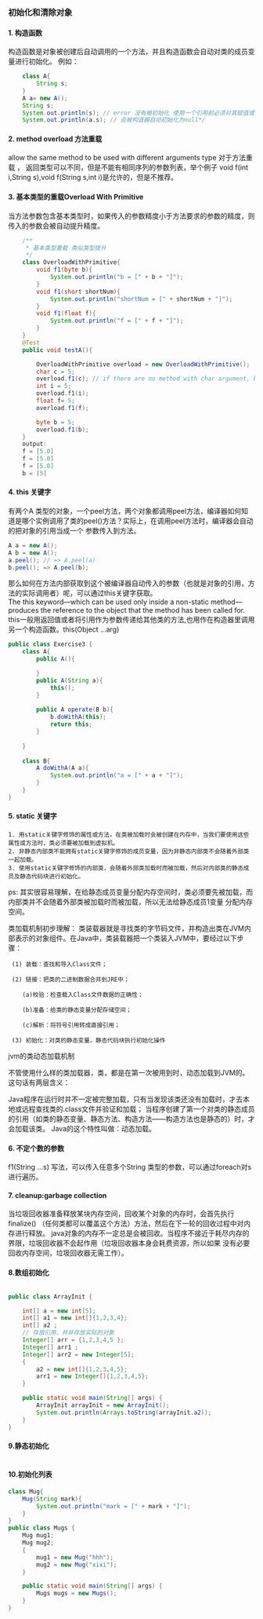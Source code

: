 ### 初始化和清除对象
#### 1. 构造函数
构造函数是对象被创建后自动调用的一个方法，并且构造函数会自动对类的成员变量进行初始化。
例如：
```java
    class A{
        String s;
    }
    A a= new A();
    String s;
    System.out.println(s); // error 没有被初始化 使用一个引用前必须对其赋值或者初始化
    System.out.println(a.s); // 会被构造器自动初始化为null*/
```
#### 2. method overload  方法重载
allow the same method to be used with different arguments type 
对于方法重载 ， 返回类型可以不同，但是不能有相同序列的参数列表，举个例子  void f(int i,String s),void f(String s,int i)是允许的，但是不推荐。
#### 3. 基本类型的重载Overload With Primitive
当方法参数包含基本类型时，如果传入的参数精度小于方法要求的参数的精度，则传入的参数会被自动提升精度。
```java
    /**
     * 基本类型重载 类似类型提升
     */
    class OverloadWithPrimitive{
        void f1(byte b){
            System.out.println("b = [" + b + "]");
        }
        void f1(short shortNum){
            System.out.println("shortNum = [" + shortNum + "]");
        }
        void f1(float f){
            System.out.println("f = [" + f + "]");
        }
    }
    @Test
    public void testA(){

        OverloadWithPrimitive overload = new OverloadWithPrimitive();
        char c = 5; 
        overload.f1(c); // if there are no method with char argument, but a method with large type , the char type will be automatically promoted to large type.
        int i = 5;
        overload.f1(i);
        float f= 5;
        overload.f1(f);

        byte b = 5;
        overload.f1(b);
    }
    output:
    f = [5.0]
    f = [5.0]
    f = [5.0]
    b = [5]

```
#### 4. this 关键字
有两个A 类型的对象，一个peel方法，两个对象都调用peel方法，编译器如何知道是哪个实例调用了类的peel()方法？实际上，在调用peel方法时，编译器会自动的把对象的引用当成一个
参数传入到方法。
```java
A a = new A();
A b = new A();
a.peel(); // => A.peel(a)
b.peel(); => A.peel(b);
```
那么如何在方法内部获取到这个被编译器自动传入的参数（也就是对象的引用，方法的实际调用者）呢，可以通过this关键字获取。  
The this keyword—which can be used only inside a non-static method—produces the reference to the object that the method has been called
for.  
this一般用返回值或者将引用作为参数传递给其他类的方法,也用作在构造器里调用另一个构造函数。this(Object ...arg)
```java
public class Exercise3 {
    class A{
        public A(){

        }
        public A(String a){
            this();
        }
        
        public A operate(B b){
            b.doWithA(this);
            return this;
        }
        
    }
    
    class B{
        A doWithA(A a){
            System.out.println("a = [" + a + "]");
        }
    }
}
```
#### 5. static 关键字
    1. 用static关键字修饰的属性或方法，在类被加载时会被创建在内存中，当我们要使用这些属性或方法时，类必须要被加载到虚拟机。
    2. 非静态内部类不能拥有static关键字修饰的成员变量，因为非静态内部类不会随着外部类一起加载。
    3. 使用static关键字修饰的内部类，会随着外部类加载时而被加载，然后对内部类的静态成员及静态代码块进行初始化。
ps: 其实很容易理解，在给静态成员变量分配内存空间时，类必须要先被加载，而内部类并不会随着外部类被加载时而被加载，所以无法给静态成员1变量
分配内存空间。

类加载机制初步理解：
 类装载器就是寻找类的字节码文件，并构造出类在JVM内部表示的对象组件。在Java中，类装载器把一个类装入JVM中，要经过以下步骤：

     (1) 装载：查找和导入Class文件；

     (2) 链接：把类的二进制数据合并到JRE中；

        (a)校验：检查载入Class文件数据的正确性；

        (b)准备：给类的静态变量分配存储空间；

        (c)解析：将符号引用转成直接引用；

     (3) 初始化：对类的静态变量，静态代码块执行初始化操作
 jvm的类动态加载机制
 
 不管使用什么样的类加载器，类，都是在第一次被用到时，动态加载到JVM的。这句话有两层含义：
 
 Java程序在运行时并不一定被完整加载，只有当发现该类还没有加载时，才去本地或远程查找类的.class文件并验证和加载；
 当程序创建了第一个对类的静态成员的引用（如类的静态变量、静态方法、构造方法——构造方法也是静态的）时，才会加载该类。
 Java的这个特性叫做：动态加载。   
#### 6. 不定个数的参数
f1(String ...s) 写法，可以传入任意多个String 类型的参数，可以通过foreach对s进行遍历。
#### 7. cleanup:garbage collection
当垃圾回收器准备释放某块内存空间，回收某个对象的内存时，会首先执行finalize() （任何类都可以覆盖这个方法）方法，然后在下一轮的回收过程中对内存进行释放。
java对象的内存不一定总是会被回收。当程序不接近于耗尽内存的界限，垃圾回收器不会起作用（垃圾回收器本身会耗费资源，所以如果
没有必要回收内存空间，垃圾回收器无需工作）。
#### 8.数组初始化
```java

public class ArrayInit {

    int[] a = new int[5];
    int[] a1 = new int[]{1,2,3,4};
    int[] a2 ;
    // 存放引用，并非存放实际的对象
    Integer[] arr = {1,2,3,4,5 };
    Integer[] arr1 ;
    Integer[] arr2 = new Integer[5];
    {
        a2 = new int[]{1,2,3,4,5};
        arr1 = new Integer[]{1,2,3,4,5};
    }

    public static void main(String[] args) {
        ArrayInit arrayInit = new ArrayInit();
        System.out.println(Arrays.toString(arrayInit.a2));
    }
}

```
#### 9.静态初始化
```java

```
#### 10.初始化列表
```java
class Mug{
    Mug(String mark){
        System.out.println("mark = [" + mark + "]");
    }
}
public class Mugs {
    Mug mug1;
    Mug mug2;
    {
        mug1 = new Mug("hhh");
        mug2 = new Mug("xixi");
    }

    public static void main(String[] args) {
        Mugs mugs = new Mugs();
    }
}

```
